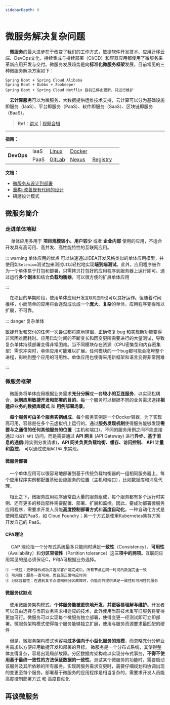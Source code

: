 ```yaml
---
sidebarDepth: 0
---
```

# 微服务解决复杂问题

​	　**微服务**的最大进步在于改变了我们的工作方式，敏捷软件开发技术、应用迁移云端、DevOps文化、持续集成与持续部署（CI/CD）和容器应用都使用了微服务来革新应用开发与交付。微服务发展趋势是向**标准化微服务框架**发展，目前常见的三种微服务解决方案如下：

```
Spring Boot + Spring Cloud Alibaba
Spring Boot + Dubbo + Zookeeper 
Spring Boot + Spring Cloud Netflix 目前已停止更新，只进行维护
```

​	　**云计算服务**可以为微服务、大数据提供运维技术支持，云计算可以分为基础设施即服务（IaaS）、平台即服务（PaaS）、软件即服务（SaaS）、区块链即服务（BaaS）。



> **Ref**：[讲义](https://www.funtl.com/zh/guide/%E5%BE%AE%E6%9C%8D%E5%8A%A1%E8%A7%A3%E5%86%B3%E5%A4%8D%E6%9D%82%E9%97%AE%E9%A2%98.html) | [视频合辑](https://www.bilibili.com/video/av29384041) 



<hr>

**指南：**

<table>
    <tr>
        <td rowspan="3"><b>DevOps</b></td>    
        <td>IaaS</td>
        <td><a href="./linux.html" target="_blank">Linux</a></td> 
	<td><a href="./docker.html" target="_blank">Docker</a></td> 
        <td></td> 
        <td></td> 
    </tr>
    <tr>
    	<td>PaaS</td>
        <td><a href="./spring.html" target="_blank">GitLab</a></td>
        <td><a href="./springweb.html" target="_blank">Nexus</a></td>  
        <td><a href="./springweb.html" target="_blank">Registry</a></td> 
    </tr>
</table>



**文档：**

- [微服务从设计到部署](https://github.com/senghoo/golang-design-pattern)
- [重构-改善既有代码的设计](http://gdut_yy.gitee.io/doc-refact2/)
- 研磨设计模式



## 微服务简介

### 走进单体地狱

​	　单体应用多用于 **项目规模较小、用户较少** 或者 **企业内部** 使用的应用，不适合开发具有高可用、高并发、高性能特性的互联网应用。

::: warning 单体应用的优点
可以快速通过IDEA开发风格类似的单体应用模型，并使用如`Selenium`测试包来测试`UI`以轻松地实现**端到端测试**。此外，应用程序被作为一个单体易于打包和部署，只需拷贝打包好的应用程序到服务器上运行即可。通过运行**多个副本**和结合**负载均衡器**，可以很方便的扩展单体应用

:::

​	　在项目的早期阶段，使用单体应用开发`互联网应用`也可以良好运作。但随着时间推移，小而简单的应用将会逐渐成长成一个**庞大**、**复杂**的单体，应用程序变得难以扩展，不可靠。

::: danger 复杂单体

敏捷开发和交付的任何一次尝试都将原地徘徊，正确修复 bug 和实现新功能变得非常困难而耗时。应用启动时间的不断变长和因变更所需要进行的大量测试，导致复杂单体持续部署变得非常困难。当不同模块存在资源（CPU密集型和内存密集型）需求冲突时，单体应用可能难以扩展。任何模块的一个bug都可能会拖垮整个进程，影响到整个应用的可用性。单体应用也使得采用新框架和语言变得非常困难

:::

### 微服务框架

​	　微服务将单体应用根据业务需求**充分分解**成一套**较小的互连服务**，以实现松耦合，**达到应用敏捷开发和部署的目的**。每一个服务可以根据不同的业务需求选择**相适应业务**的**数据库模式**  和 **用例部署场景**。

​	　**每个服务可由多个服务实例组成**，每个服务实例是一个Docker容器，为了实现高可用，容器是在多个云虚拟机上运行的。通过**服务发现机制**使得服务能够发现**需要与之通信的任何其他服务的位置**（主机和端口）。不同的服务用例之间不能直接通过 `REST API` 访问，而是需要通过 **API 网关** (API Gateway) 进行**异步、基于消息的通信**(跨实例分发请求)，**API 网关负责负载均衡、缓存、访问控制、 API 计量和监控**， 可以通过使用`NGINX` 来实现。



#### 微服务部署

​	　一个单体应用可以很容易地部署到基于传统负载均衡器的一组相同服务器上，每个应用程序实例都配置基础设施服务的位置（主机和端口），比如数据库和消息代理。

​	　相比之下，微服务应用程序通常由大量的服务组成，每个服务都有多个运行时实例、还有更多的移动部件需要配置、部署、扩展和监控。因此，要成功部署微服务应用程序，需要求开发人员能**高度控制部署方式**和**高度自动化**。一种自动化方式是使用现成的PaaS，如 Cloud Foundry；另一个方式是使用Kubernetes集群方案开发自己的 PaaS。



#### CPA理论

​	　CAP 理论指一个分布式系统最多只能同时满足**一致性**（Consistency）、**可用性**（Availability）和**分区容错性**（Partition tolerance）这**三项中的两项**。互联网应用常见的是必须保证C，P和A可根据业务选择。

```
① 一致性：更新操作成功并返回客户端完成后，所有节点在同一时间的数据完全一致
② 可用性：服务一直可用，而且是正常响应时间
③ 分区容错性：在遇到某节点或网络分区故障时，仍能对外提供满足一致性和可用性的服务
```



#### 微服务优缺点

​	　使用微服务架构模式，**个体服务能被更快地开发，并更容易理解与维护**。开发者可以自由选择与当前业务需求相适应的技术，此外使用当前技术重写旧服务将变得更加可行。微服务可以实现每个微服务独立部署，使得变更一经测试即可立即部署。微服务架构模式使得每个服务能够独立扩展，使用与服务资源要求最匹配的硬件

​	　但是，微服务架构模式也容易**过多偏向于小型化服务的规模**，而忽略充分分解业务需求以方便应用敏捷开发和部署的目标。 微服务是一个分布式系统，其使得整体变得复杂，容易出现局部故障。分区数据库架构难以实现分布式事务，**不得不使用基于最终一致性的方法保证数据的一致性**。测试某个微服务的功能时，需要启动该服务及其所依赖的所有服务。实现跨服务需求变更时，需要仔细规划和协调出现的变更至每个服务。部署基于微服务的应用程序是相当复杂的，需要求开发人员能 高度控制部署方式 和 高度自动化



## 再谈微服务

